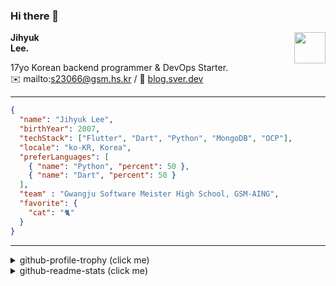 ### Hi there 👋
<img src="https://github.githubassets.com/images/mona-loading-default.gif" width="50px" align="right">
</a>

**Jihyuk\
Lee.**

17yo Korean backend programmer & DevOps Starter.\
✉️ mailto:s23066@gsm.hs.kr
/ 
🔗 [blog.sver.dev](https://blog.sver.dev)

---

```json
{
  "name": "Jihyuk Lee",
  "birthYear": 2007,
  "techStack": ["Flutter", "Dart", "Python", "MongoDB", "OCP"],
  "locale": "ko-KR, Korea",
  "preferLanguages": [
    { "name": "Python", "percent": 50 },
    { "name": "Dart", "percent": 50 }
  ],
  "team" : "Gwangju Software Meister High School, GSM-AING",
  "favorite": {
    "cat": "🐈"
  }
}
```
---
<details>
  <summary>github-profile-trophy (click me)</summary>
  
![](https://github-profile-trophy.vercel.app/?username=withJihyuk&row=1&column=8&theme=nord)
  
</details>
<details>
  <summary>github-readme-stats (click me)</summary>
  
<!--START_SECTION:waka-->
![Code Time](http://img.shields.io/badge/Code%20Time-412%20hrs%206%20mins-blue)

![Lines of code](https://img.shields.io/badge/%EC%A0%80%EB%8A%94%20%EC%97%AC%ED%83%9C%EA%B9%8C%EC%A7%80%20-380.8%20thousand%20%EC%A4%84%EC%9D%98%20%EC%BD%94%EB%93%9C%EB%A5%BC%20%EC%9E%91%EC%84%B1%ED%96%88%EC%96%B4%EC%9A%94.-blue)

**저는 저녁형 인간이에요. 🦉** 

```text
🌞 아침                     101 commits         ███░░░░░░░░░░░░░░░░░░░░░░   10.65 % 
🌆 낮　                     286 commits         ████████░░░░░░░░░░░░░░░░░   30.17 % 
🌃 저녁                     399 commits         ███████████░░░░░░░░░░░░░░   42.09 % 
🌙 밤　                     162 commits         ████░░░░░░░░░░░░░░░░░░░░░   17.09 % 
```


📊 **저는 이번주를 이렇게 시간을 보냈어요.** 

```text
🕑︎ Timezone: Asia/Seoul

💬 프로그래밍 언어들: 
Dart                     5 hrs 8 mins        ██████████████████████░░░   88.87 % 
Markdown                 32 mins             ██░░░░░░░░░░░░░░░░░░░░░░░   09.40 % 
TypeScript               3 mins              ░░░░░░░░░░░░░░░░░░░░░░░░░   01.11 % 
YAML                     1 min               ░░░░░░░░░░░░░░░░░░░░░░░░░   00.29 % 
JSON                     0 secs              ░░░░░░░░░░░░░░░░░░░░░░░░░   00.22 % 

🔥 에디터들: 
VS Code                  5 hrs 47 mins       █████████████████████████   100.00 % 

💻 운영 체제들: 
Mac                      5 hrs 47 mins       █████████████████████████   100.00 % 
```


 Last Updated on 06/08/2024 18:43:54 UTC
<!--END_SECTION:waka-->

</details>

</div>

